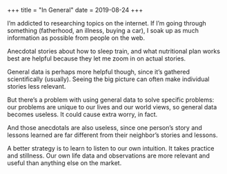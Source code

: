 +++
title = "In General"
date = 2019-08-24
+++

I&#8217;m addicted to researching topics on the internet. If I&#8217;m going through something (fatherhood, an illness, buying a car), I soak up as much information as possible from people on the web. 

Anecdotal stories about how to sleep train, and what nutritional plan works best are helpful because they let me zoom in on actual stories. 

General data is perhaps more helpful though, since it&#8217;s gathered scientifically (usually). Seeing the big picture can often make individual stories less relevant. 

But there&#8217;s a problem with using general data to solve specific problems: our problems are unique to our lives and our world views, so general data becomes useless. It could cause extra worry, in fact. 

And those anecdotals are also useless, since one person’s story and lessons learned are far different from their neighbor’s stories and lessons. 

A better strategy is to learn to listen to our own intuition. It takes practice and stillness. Our own life data and observations are more relevant and useful than anything else on the market.